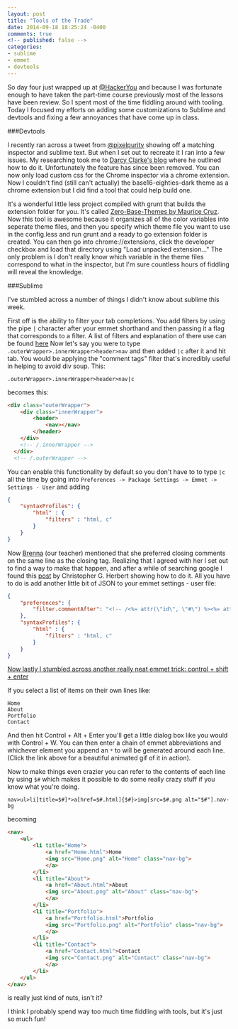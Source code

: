 ```yaml
---
layout: post
title: "Tools of the Trade"
date: 2014-09-18 18:25:24 -0400
comments: true
<!-- published: false -->
categories:
- sublime
- emmet
- devtools
---
```


So day four just wrapped up at [@HackerYou](https://twitter.com/hackeryou) and because I was fortunate enough to have taken the part-time course previously most of the lessons have been review. So I spent most of the time fiddling around with tooling. Today I focused my efforts on adding some customizations to Sublime and devtools and fixing a few annoyances that have come up in class.

###Devtools

I recently ran across a tweet from [@pixelpurity](https://twitter.com/pixelpurity/status/502225973295992832) showing off a matching inspector and sublime text. But when I set out to recreate it I ran into a few issues. My researching took me to [Darcy Clarke's blog](http://darcyclarke.me/) where he outlined how to do it. Unfortunately the feature has since been removed. You can now only load custom css for the Chrome inspector via a chrome extension. Now I couldn't find (still can't actually) the base16-eighties-dark theme as a chrome extension but I did find a tool that could help build one.
<!-- more -->
It's a wonderful little less project compiled with grunt that builds the extension folder for you. It's called [Zero-Base-Themes by Maurice Cruz](https://github.com/mauricecruz/zero-base-themes). Now this tool is awesome because it organizes all of the color variables into seperate theme files, and then you specify which theme file you want to use in the config.less and run grunt and a ready to go extension folder is created. You can then go into chrome://extensions, click the developer checkbox and load that directory using "Load unpacked extension..." The only problem is I don't really know which variable in the theme files correspond to what in the inspector, but I'm sure countless hours of fiddling will reveal the knowledge.

###Sublime

I've stumbled across a number of things I didn't know about sublime this week.

First off is the ability to filter your tab completions. You add filters by using the pipe `|` character after your emmet shorthand and then passing it a flag that corresponds to a filter. A list of filters and explanation of there use can be found [here](http://docs.emmet.io/filters/)
Now let's say you were to type `.outerWrapper>.innerWrapper>header>nav` and then added `|c` after it and hit tab. You would be applying the "comment tags" filter that's incredibly useful in helping to avoid div soup.
This:
```
.outerWrapper>.innerWrapper>header>nav|c
```

becomes this:
``` HTML
<div class="outerWrapper">
  	<div class="innerWrapper">
  		<header>
  			<nav></nav>
  		</header>
  	</div>
  	<!-- /.innerWrapper -->
  </div>
  <!-- /.outerWrapper -->
```
You can enable this functionality by default so you don't have to to type `|c` all the time by going into `Preferences -> Package Settings -> Emmet -> Settings - User` and adding
``` json
{
	"syntaxProfiles": {
		"html" : {
			"filters" : "html, c"
		}
	}
}
```
Now [Brenna](https://twitter.com/brnnbrn) (our teacher) mentioned that she preferred closing comments on the same line as the closing tag. Realizing that I agreed with her I set out to find a way to make that happen, and after a while of searching google I found this [post](http://iaintnoextra.tumblr.com/post/68089741466/automatically-add-closing-comments-to-html-using-emmet) by Christopher G. Herbert showing how to do it. All you have to do is add another little bit of JSON to your emmet settings - user file:

``` json
{
	"preferences": {
		"filter.commentAfter": "<!-- /<%= attr(\"id\", \"#\") %><%= attr(\"class\", \".\") %> -->"
	},
	"syntaxProfiles": {
		"html" : {
			"filters" : "html, c"
		}
	}
}
```

[Now lastly I stumbled across another really neat emmet trick: control + shift + enter](http://www.sitepoint.com/faster-workflow-mastering-emmet-part-4/)

If you select a list of items on their own lines like:
``` plain
Home
About
Portfolio
Contact
```
And then hit Control + Alt + Enter you'll get a little dialog box like you would with Control + W. You can then enter a chain of emmet abbreviations and whichever element you append an `*` to will be generated around each line. (Click the link above for a beautiful animated gif of it in action).

Now to make things even crazier you can refer to the contents of each line by using `$#` which makes it possible to do some really crazy stuff if you know what you're doing.

``` plain
nav>ul>li[title=$#]*>a[href=$#.html]{$#}>img[src=$#.png alt="$#"].nav-bg
```
becoming
``` html
<nav>
	<ul>
		<li title="Home">
			<a href="Home.html">Home
			<img src="Home.png" alt="Home" class="nav-bg">
			</a>
		</li>
		<li title="About">
			<a href="About.html">About
			<img src="About.png" alt="About" class="nav-bg">
			</a>
		</li>
		<li title="Portfolio">
			<a href="Portfolio.html">Portfolio
			<img src="Portfolio.png" alt="Portfolio" class="nav-bg">
			</a>
		</li>
		<li title="Contact">
			<a href="Contact.html">Contact
			<img src="Contact.png" alt="Contact" class="nav-bg">
			</a>
		</li>
	</ul>
</nav>
```
is really just kind of nuts, isn't it?

I think I probably spend way too much time fiddling with tools, but it's just so much fun!










